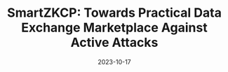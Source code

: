 ---
title: "SmartZKCP: Towards Practical Data Exchange Marketplace Against Active
Attacks"
link: "https://eprint.iacr.org/2024/941"
collection: publications
# permalink: /publication/2009-10-01-paper-title-number-1
excerpt: "Accepted by International Conference on Blockchain Research and Applications (BCRA), 2024. _Xuanming Liu_, Jiawen Zhang, Yinghao Wang, Xinpeng Yang and Xiaohu Yang. First author."
date: 2023-10-17
# venue: 'ARXIV'
# paperurl: 'https://academicpages.github.io/files/paper1.pdf'
# citation: 'Your Name, You. (2009). &quot;Paper Title Number 1.&quot; <i>Journal 1</i>. 1(1).'
---